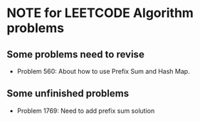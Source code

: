 # NOTE for LEETCODE Algorithm problems

## Some problems need to revise

- Problem 560: About how to use Prefix Sum and Hash Map.

## Some unfinished problems

- Problem 1769: Need to add prefix sum solution
